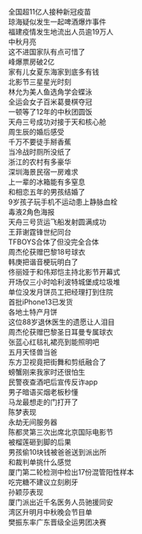 全国超11亿人接种新冠疫苗  
琼海疑似发生一起啤酒爆炸事件  
福建疫情发生地流出人员逾19万人  
中秋月亮  
这不进国家队有点可惜了  
峰爆票房破2亿  
家有儿女夏东海家到底多有钱  
北影节三星星光时刻  
林允为美人鱼选角学会蝶泳  
全运会女子百米葛曼棋夺冠  
一顿等了12年的中秋团圆饭  
天舟三号成功对接于天和核心舱  
周生辰的婚后感受  
千万不要徒手掰香蕉  
当冷战时厕所没纸了  
浙江的农村有多豪华  
深圳海景民宿一房难求  
上一辈的冰箱能有多窒息  
和相恋五年的男孩结婚了  
9岁孩子玩手机不运动患上静脉血栓  
毒液2角色海报  
天舟三号货运飞船发射圆满成功  
王菲谢霆锋世纪同台  
TFBOYS合体了但没完全合体  
周杰伦获赠巴黎18号球衣  
韩庚把谐音梗玩明白了  
佟丽娅于和伟郑恺主持北影节开幕式  
开场仅三小时哈利波特城堡成垃圾堆  
单位没发月饼员工把经理打到住院  
首批iPhone13已发货  
各地土特产月饼  
这位88岁退休医生的遗愿让人泪目  
周杰伦获赠巴黎圣日耳曼专属球衣  
张蓝心红毯礼裙亮到能照明吧  
五月天怪兽当爸  
东方卫视竟把街舞和剪纸融合了  
螃蟹刚来我家时还很怕生  
民警夜查酒吧后宣传反诈app  
男子暗语买烟老板秒懂  
马龙最想走的门打开了  
陈梦表现  
永劫无间服务器  
陈都灵第三次出席北京国际电影节  
被榴莲砸到脚的后果  
男孩偷10块钱被爸爸送到派出所  
和裁判单挑什么感觉  
厦门第二轮检测中检出17份混管阳性样本  
吃完糖不建议立刻刷牙  
孙颖莎表现  
厦门派出近千名医务人员驰援同安  
湾区升明月中秋晚会节目单  
樊振东率广东晋级全运男团决赛  
